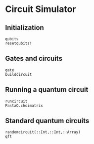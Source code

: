 # Circuit Simulator 

## Initialization

```@docs
qubits
resetqubits!
```

## Gates and circuits

```@docs
gate
buildcircuit
```

## Running a quantum circuit

```@docs
runcircuit
PastaQ.choimatrix
```

## Standard quantum circuits

```@docs
randomcircuit(::Int,::Int,::Array)
qft
```
